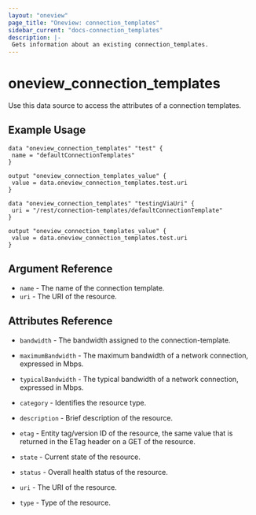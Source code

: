 ```yaml
---
layout: "oneview"
page_title: "Oneview: connection_templates"
sidebar_current: "docs-connection_templates"
description: |-
 Gets information about an existing connection_templates.
---
```


# oneview\_connection\_templates

Use this data source to access the attributes of a connection templates.

## Example Usage

```hcl
data "oneview_connection_templates" "test" {
 name = "defaultConnectionTemplates"
}

output "oneview_connection_templates_value" {
 value = data.oneview_connection_templates.test.uri
}
```

```hcl
data "oneview_connection_templates" "testingViaUri" {
 uri = "/rest/connection-templates/defaultConnectionTemplate" 
}

output "oneview_connection_templates_value" {
 value = data.oneview_connection_templates.test.uri
}
```

## Argument Reference

* `name` - The name of the connection template.
* `uri` - The URI of the resource.

## Attributes Reference

* `bandwidth` - The bandwidth assigned to the connection-template.

* `maximumBandwidth` - The maximum bandwidth of a network connection, expressed in Mbps.

* `typicalBandwidth` - The typical bandwidth of a network connection, expressed in Mbps.

* `category` - Identifies the resource type.

* `description` - Brief description of the resource.

* `etag` - Entity tag/version ID of the resource, the same value that is returned in the ETag header on a GET of the resource.

* `state` -  Current state of the resource.

* `status` - Overall health status of the resource.

* `uri` - The URI of the resource.

* `type` - Type of the resource.
